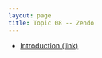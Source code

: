 ```yaml
---
layout: page
title: Topic 08 -- Zendo
---
```


* [Introduction (link)](/math180fall2024/modules/zendo/introduction)


